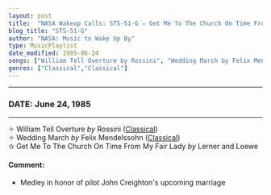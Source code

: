 ```yaml
---
layout: post
title:  "NASA Wakeup Calls: STS-51-G ✫ Get Me To The Church On Time From My Fair Lady by Lerner and Loewe ✦ June 24, 1985"
blog_title: "STS-51-G"
author: "NASA: Music to Wake Up By"
type: MusicPlaylist
date_modified: 1985-06-24
songs: ["William Tell Overture by Rossini", "Wedding March by Felix Mendelssohn", "Get Me To The Church On Time From My Fair Lady by Lerner and Loewe"]
genres: ["Classical","Classical"]
---
```


----
### DATE: June 24, 1985
----
✧ William Tell Overture *by* Rossini ([Classical](https://www.discogs.com/genre/Classical)) <a target="blank_" href="https://www.discogs.com/Rossini-William-Tell-Overture/release/11020468">
    <i class="fas fa-compact-disc"
       title="Discogs entry for this song"
       alt="Discogs entry for this song"
       style="font-size: 1.1em;"></i></a>
      &nbsp;<br />
✧ Wedding March *by* Felix Mendelssohn ([Classical](https://www.discogs.com/genre/Classical)) <a target="blank_" href="https://www.discogs.com/Mendelssohn-The-Wedding-March/release/5829019">
    <i class="fas fa-compact-disc"
       title="Discogs entry for this song"
       alt="Discogs entry for this song"
       style="font-size: 1.1em;"></i></a>
      &nbsp;<br />
✫ Get Me To The Church On Time From My Fair Lady *by* Lerner and Loewe  

#### Comment:
* Medley in honor of pilot John Creighton's upcoming marriage




<br/>
<center>
	<a target="_blank"
	   href="https://twitter.com/intent/tweet?hashtags=Space,NASA,Playlist,NASAWakeupCalls,SpaceProgram&text=🚀 {{ page.author}}, '{{ page.songs.first }}' {{ page.title }}, {{ site.url }}{{ page.url }}&via=nasawakeupcalls"><i class="fab fa-twitter" title="Tweet this page" alt="Tweet this page" style="font-size: 1.3em;"></i></a>
	&nbsp; 	<i class="fas fa-user-astronaut" style="font-size: 1.5em;"></i> &nbsp;
    <a id="custom_amazon_link"
       type="amzn" search="#"
       category="popular music">
    <i class="fab fa-amazon" style="font-size: 1.3em;"></i></a>
</center>

<!-- Randomly resolve an individual entry from a song array -->
<script src="/assets/javascript/seedrandom.min.js"></script>
<script>
  var wake_me_up = ["William Tell Overture by Rossini", "Wedding March by Felix Mendelssohn", "Get Me To The Church On Time From My Fair Lady by Lerner and Loewe"];
  var prng = new Math.seedrandom();
  function randomSong() {
    song = wake_me_up[Math.floor(Math.random() * wake_me_up.length)];
    var amazon_link = document.getElementById("custom_amazon_link");
    amazon_link.setAttribute("search", song);
  }
  window.onload = randomSong();
</script>
